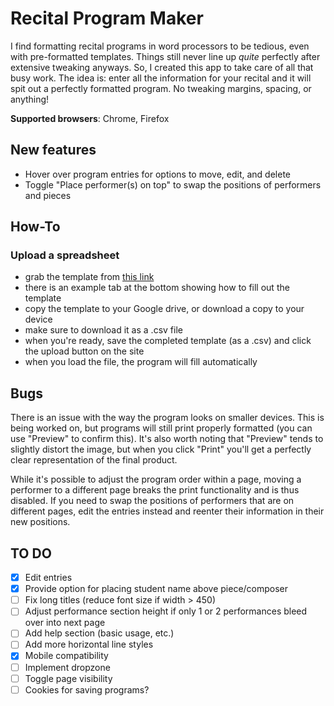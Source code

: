 # Recital Program Maker
I find formatting recital programs in word processors to be tedious, even with pre-formatted templates. Things still never line up *quite* perfectly after extensive tweaking anyways. So, I created this app to take care of all that busy work. The idea is: enter all the information for your recital and it will spit out a perfectly formatted program. No tweaking margins, spacing, or anything! 


**Supported browsers**: Chrome, Firefox


## New features
- Hover over program entries for options to move, edit, and delete
- Toggle "Place performer(s) on top" to swap the positions of performers and pieces


## How-To
### Upload a spreadsheet
- grab the template from [this link](https://docs.google.com/spreadsheets/d/1CK7CRbGqo_S3vZ2KLCFBSKyBFl5XKLUXu73X-q1-2aI/edit#gid=0)
- there is an example tab at the bottom showing how to fill out the template
- copy the template to your Google drive, or download a copy to your device
- make sure to download it as a .csv file
- when you're ready, save the completed template (as a .csv) and click the upload button on the site
- when you load the file, the program will fill automatically


## Bugs
There is an issue with the way the program looks on smaller devices. This is being worked on, but programs will still print properly formatted (you can use "Preview" to confirm this). It's also worth noting that "Preview" tends to slightly distort the image, but when you click "Print" you'll get a perfectly clear representation of the final product.

While it's possible to adjust the program order within a page, moving a performer to a different page breaks the print functionality and is thus disabled. If you need to swap the positions of performers that are on different pages, edit the entries instead and reenter their information in their new positions.


## TO DO
- [x] Edit entries
- [x] Provide option for placing student name above piece/composer
- [ ] Fix long titles (reduce font size if width > 450)
- [ ] Adjust performance section height if only 1 or 2 performances bleed over into next page
- [ ] Add help section (basic usage, etc.)
- [ ] Add more horizontal line styles
- [x] Mobile compatibility
- [ ] Implement dropzone
- [ ] Toggle page visibility
- [ ] Cookies for saving programs?
